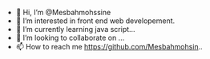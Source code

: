 - 👋 Hi, I’m @Mesbahmohssine
- 👀 I’m interested in front end web developement.
- 🌱 I’m currently learning java script...
- 💞️ I’m looking to collaborate on ...
- 📫 How to reach me https://github.com/Mesbahmohsin.. 

<!---
Mesbahmohsin/Mesbahmohsin is a ✨ special ✨ repository because its `README.md` (this file) appears on your GitHub profile.
You can click the Preview link to take a look at your changes.
--->
